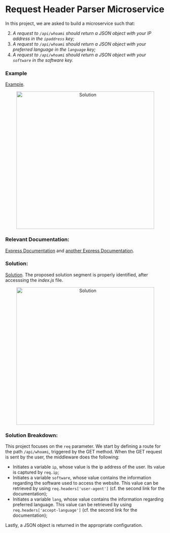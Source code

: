 # Request Header Parser Microservice

In this project, we are asked to build a microservice such that:

2. *A request to `/api/whoami` should return a JSON object with your IP address in the `ipaddress` key;*
3. *A request to `/api/whoami` should return a JSON object with your preferred language in the `language` key;*
4. *A request to `/api/whoami` should return a JSON object with your `software` in the software key.*

### Example

[Example](https://request-header-parser-microservice.freecodecamp.rocks/).

<p align="center" width="100%"><img width="434" alt="Solution" src="https://user-images.githubusercontent.com/73555298/188320816-f3c78702-e4b1-4096-acb2-9f5474cad94f.png">
  </p>

### Relevant Documentation:

[Express Documentation](https://expressjs.com/en/api.html) and [another Express Documentation](https://sailsjs.com/documentation/reference/request-req).

### Solution:

[Solution](https://replit.com/join/oavdjwqaee-minip). The proposed solution segment is properly identified, after accesssing the *index.js* file.

<p align="center" width="100%"><img width="434" alt="Solution" src="https://user-images.githubusercontent.com/73555298/188313263-5e411199-64f1-4905-91f4-1f4dbd2bc6bf.png">
  </p>

### Solution Breakdown:

This project focuses on the `req` parameter. We start by defining a route for the path `/api/whoami`, triggered by the GET method. When the GET request is sent by the user, the middleware does the following:

- Initiates a variable `ip`, whose value is the ip address of the user. Its value is captured by `req.ip`;
- Initiates a variable `software`, whose value contains the information regarding the software used to access the website. This value can be retrieved by using `req.headers['user-agent']` (cf. the second link for the documentation);
- Initiates a variable `lang`, whose value contains the information regarding preferred language. This value can be retrieved by using `req.headers['accept-language']` (cf. the second link for the documentation);

Lastly, a JSON object is returned in the appropriate configuration.
